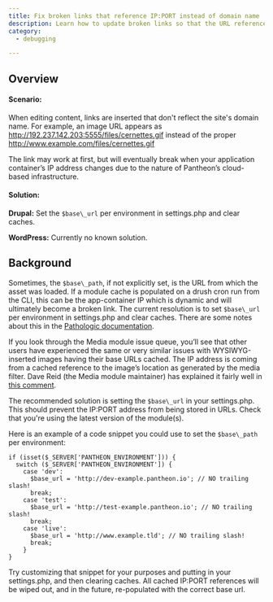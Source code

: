 ```yaml
---
title: Fix broken links that reference IP:PORT instead of domain name
description: Learn how to update broken links so that the URL references the correct file path and domain name.
category:
  - debugging

---
```


## Overview


#### Scenario:
When editing content, links are inserted that don't reflect the site's domain name. For example, an image URL appears as http://192.237.142.203:5555/files/cernettes.gif instead of the proper http://www.example.com/files/cernettes.gif

The link may work at first, but will eventually break when your application container’s IP address changes due to the nature of Pantheon’s cloud-based infrastructure.

#### Solution:

**Drupal:** Set the `$base\_url` per environment in settings.php and clear caches.

**WordPress:** Currently no known solution.

## Background

Sometimes, the `$base\_path`, if not explicitly set, is the URL from which the asset was loaded. If a module cache is populated on a drush cron run from the CLI, this can be the app-container IP which is dynamic and will ultimately become a broken link. The current resolution is to set `$base\_url` per environment in settings.php and clear caches. There are some notes about this in the [Pathologic documentation](https://www.drupal.org/node/257026).

If you look through the Media module issue queue, you’ll see that other users have experienced the same or very similar issues with WYSIWYG-inserted images having their base URLs cached. The IP address is coming from a cached reference to the image’s location as generated by the media filter. Dave Reid (the Media module maintainer) has explained it fairly well in [this comment](https://drupal.org/node/1660936#comment-6270618).



The recommended solution is setting the `$base\_url` in your settings.php. This should prevent the IP:PORT address from being stored in URLs. Check that you're using the latest version of the module(s).

Here is an example of a code snippet you could use to set the `$base\_path` per environment:

    if (isset($_SERVER['PANTHEON_ENVIRONMENT'])) {
      switch ($_SERVER['PANTHEON_ENVIRONMENT']) {
        case 'dev':
          $base_url = 'http://dev-example.pantheon.io'; // NO trailing slash!
          break;
        case 'test':
          $base_url = 'http://test-example.pantheon.io'; // NO trailing slash!
          break;
        case 'live':
          $base_url = 'http://www.example.tld'; // NO trailing slash!
          break;
        }
    }

Try customizing that snippet for your purposes and putting in your settings.php, and then clearing caches. All cached IP:PORT references will be wiped out, and in the future, re-populated with the correct base url.
